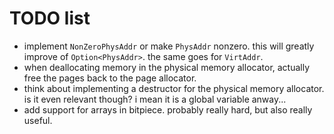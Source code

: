 # TODO list
- implement `NonZeroPhysAddr` or make `PhysAddr` nonzero. this will greatly improve of `Option<PhysAddr>`. the same goes for `VirtAddr`.
- when deallocating memory in the physical memory allocator, actually free the pages back to the page allocator.
- think about implementing a destructor for the physical memory allocator. is it even relevant though? i mean it is a global
  variable anway...
- add support for arrays in bitpiece. probably really hard, but also really useful.
